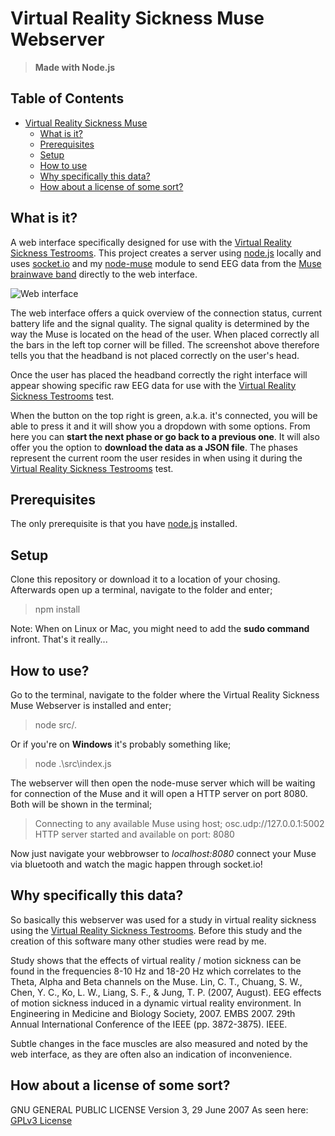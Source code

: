 # Virtual Reality Sickness Muse Webserver
> __Made with Node.js__

## Table of Contents

- [Virtual Reality Sickness Muse](#virtual-reality-sickness-muse)
	- [What is it?](#what-is-it)
	- [Prerequisites](#prerequisites)
	- [Setup](#setup)
	- [How to use](#how-to-use)
	- [Why specifically this data?](#why-specifically-this-data)
	- [How about a license of some sort?](#how-about-a-license-of-some-sort)

## What is it?

A web interface specifically designed for use with the [Virtual Reality Sickness Testrooms](https://github.com/ShaPOC/ue4-vrs-prototype). This project creates a server using [node.js](https://nodejs.org/) locally and uses [socket.io](http://socket.io/) and my [node-muse](https://www.npmjs.com/package/node-muse) module to send EEG data from the [Muse brainwave band](http://www.choosemuse.com/) directly to the web interface.

![Web interface](https://raw.githubusercontent.com/ShaPOC/virtual-reality-sickness-muse/master/extra/Interface.png)

The web interface offers a quick overview of the connection status, current battery life and the signal quality. The signal quality is determined by the way the Muse is located on the head of the user. When placed correctly all the bars in the left top corner will be filled. The screenshot above therefore tells you that the headband is not placed correctly on the user's head.

Once the user has placed the headband correctly the right interface will appear showing specific raw EEG data for use with the [Virtual Reality Sickness Testrooms](https://github.com/ShaPOC/ue4-vrs-prototype) test.

When the button on the top right is green, a.k.a. it's connected, you will be able to press it and it will show you a dropdown with some options. From here you can __start the next phase or go back to a previous one__. It will also offer you the option to __download the data as a JSON file__. The phases represent the current room the user resides in when using it during the [Virtual Reality Sickness Testrooms](https://github.com/ShaPOC/ue4-vrs-prototype) test.

## Prerequisites

The only prerequisite is that you have [node.js](https://nodejs.org/) installed.

## Setup

Clone this repository or download it to a location of your chosing. 
Afterwards open up a terminal, navigate to the folder and enter;

> npm install

Note: When on Linux or Mac, you might need to add the __sudo command__ infront.
That's it really...

## How to use?

Go to the terminal, navigate to the folder where the Virtual Reality Sickness Muse Webserver is installed and enter;

> node src/.

Or if you're on __Windows__ it's probably something like;

> node .\src\index.js

The webserver will then open the node-muse server which will be waiting for connection of the Muse and it will open a HTTP server on port 8080. Both will be shown in the terminal;

> Connecting to any available Muse using host; osc.udp://127.0.0.1:5002
> HTTP server started and available on port: 8080

Now just navigate your webbrowser to _localhost:8080_ connect your Muse via bluetooth and watch the magic happen through socket.io!

## Why specifically this data?

So basically this webserver was used for a study in virtual reality sickness using the [Virtual Reality Sickness Testrooms](https://github.com/ShaPOC/ue4-vrs-prototype). Before this study and the creation of this software many other studies were read by me. 

Study shows that the effects of virtual reality / motion sickness can be found in the frequencies 8-10 Hz and 18-20 Hz which correlates to the Theta, Alpha and Beta channels on the Muse.
Lin, C. T., Chuang, S. W., Chen, Y. C., Ko, L. W., Liang, S. F., & Jung, T. P. (2007, August). EEG effects of motion sickness induced in a dynamic virtual reality environment. In Engineering in Medicine and Biology Society, 2007. EMBS 2007. 29th Annual International Conference of the IEEE (pp. 3872-3875). IEEE.

Subtle changes in the face muscles are also measured and noted by the web interface, as they are often also an indication of inconvenience. 

## How about a license of some sort?

GNU GENERAL PUBLIC LICENSE Version 3, 29 June 2007
As seen here: [GPLv3 License](./LICENSE)